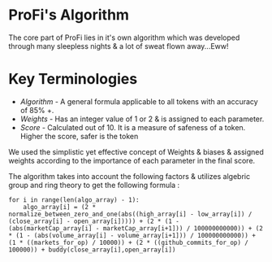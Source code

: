 # ProFi's Algorithm 

The core part of ProFi lies in it's own algorithm which was developed through many sleepless nights & a lot of sweat flown away...Eww!

# Key Terminologies
* *Algorithm* - A general formula applicable to all tokens with an accuracy of 85% +.
* *Weights* - Has an integer value of 1 or 2 & is assigned to each parameter.
* *Score* - Calculated out of 10. It is a measure of safeness of a token. Higher the score, safer is the token
  
We used the simplistic yet effective concept of Weights & biases & assigned weights according to the importance of each parameter in the final score.

The algorithm takes into account the following factors & utilizes algebric group and ring theory to get the following formula : 

```
for i in range(len(algo_array) - 1):
    algo_array[i] = (2 * normalize_between_zero_and_one(abs((high_array[i] - low_array[i]) / (close_array[i] - open_array[i])))) + (2 * (1 - (abs(marketCap_array[i] - marketCap_array[i+1])) / 100000000000)) + (2 * (1 - (abs(volume_array[i] - volume_array[i+1])) / 100000000000)) + (1 * ((markets_for_op) / 10000)) + (2 * ((github_commits_for_op) / 100000)) + buddy(close_array[i],open_array[i])
```
